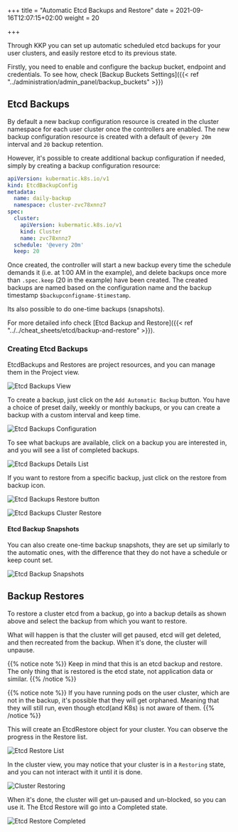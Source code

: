 +++
title = "Automatic Etcd Backups and Restore"
date = 2021-09-16T12:07:15+02:00
weight = 20

+++

Through KKP you can set up automatic scheduled etcd backups for your user clusters, and easily restore etcd to its previous state.

Firstly, you need to enable and configure the backup bucket, endpoint and credentials. To see how, check [Backup Buckets Settings]({{< ref "../administration/admin_panel/backup_buckets" >}}) 

## Etcd Backups

By default a new backup configuration resource is created in the cluster namespace for each user cluster once the controllers are enabled.
The new backup configuration resource is created with a default of `@every 20m` interval and `20` backup retention.

However, it's possible to create additional backup configuration if needed, simply by creating a backup configuration resource:

```yaml
apiVersion: kubermatic.k8s.io/v1
kind: EtcdBackupConfig
metadata:
  name: daily-backup
  namespace: cluster-zvc78xnnz7
spec:
  cluster:
    apiVersion: kubermatic.k8s.io/v1
    kind: Cluster
    name: zvc78xnnz7
  schedule: '@every 20m'
  keep: 20
```

Once created, the controller will start a new backup every time the schedule demands it (i.e. at 1:00 AM in the example),
and delete backups once more than `.spec.keep` (20 in the example) have been created. The created backups are named based
on the configuration name and the backup timestamp `$backupconfigname-$timestamp`.

Its also possible to do one-time backups (snapshots).

For more detailed info check [Etcd Backup and Restore]({{< ref "../../cheat_sheets/etcd/backup-and-restore" >}}).

### Creating Etcd Backups

EtcdBackups and Restores are project resources, and you can manage them in the Project view.

![Etcd Backups View](/img/kubermatic/master/ui/etcd_backups.png?classes=shadow,border "Project Etcd Backups")

To create a backup, just click on the `Add Automatic Backup` button. You have a choice of preset daily, weekly or monthly backups,
or you can create a backup with a custom interval and keep time.

![Etcd Backups Configuration](/img/kubermatic/master/ui/add_etcd_backup.png?classes=shadow,border "Etcd Backups Configuration")

To see what backups are available, click on a backup you are interested in, and you will see a list of completed backups.

![Etcd Backups Details List](/img/kubermatic/master/ui/backups_list.png?classes=shadow,border "Etcd Backups Details")

If you want to restore from a specific backup, just click on the restore from backup icon.

![Etcd Backups Restore button](/img/kubermatic/master/ui/restore_backup.png?classes=shadow,border "Restore backup button")

![Etcd Backups Cluster Restore](/img/kubermatic/master/ui/restore_cluster.png?classes=shadow,border "Restore etcd backup for cluster")

#### Etcd Backup Snapshots

You can also create one-time backup snapshots, they are set up similarly to the automatic ones, with the difference that they do not
have a schedule or keep count set.

![Etcd Backup Snapshots](/img/kubermatic/master/ui/backup_snapshots.png?classes=shadow,border "Etcd Backup Snapshots")

## Backup Restores

To restore a cluster etcd from a backup, go into a backup details as shown above and select the backup from which you want to restore. 

What will happen is that the cluster will get paused, etcd will get deleted, and then recreated from the backup. When it's done, the cluster will unpause.

{{% notice note %}}
Keep in mind that this is an etcd backup and restore. The only thing that is restored is the etcd state, not application data or similar.
{{% /notice %}}

{{% notice note %}}
If you have running pods on the user cluster, which are not in the backup, it's possible that they will get orphaned. 
Meaning that they will still run, even though etcd(and K8s) is not aware of them.
{{% /notice %}}

This will create an EtcdRestore object for your cluster. You can observe the progress in the Restore list.

![Etcd Restore List](/img/kubermatic/master/ui/restore_list.png?classes=shadow,border "Etcd Restore List")

In the cluster view, you may notice that your cluster is in a `Restoring` state, and you can not interact with it until it is done.

![Cluster Restoring](/img/kubermatic/master/ui/cluster_restoring.png?classes=shadow,border "Cluster Restoring")

When it's done, the cluster will get un-paused and un-blocked, so you can use it. The Etcd Restore will go into a Completed state.

![Etcd Restore Completed](/img/kubermatic/master/ui/restore_completed.png?classes=shadow,border "Etcd Restore Completed")

